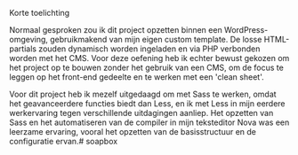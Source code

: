 Korte toelichting

Normaal gesproken zou ik dit project opzetten binnen een WordPress-omgeving, gebruikmakend van mijn eigen custom template. De losse HTML-partials zouden dynamisch worden ingeladen en via PHP verbonden worden met het CMS. Voor deze oefening heb ik echter bewust gekozen om het project op te bouwen zonder het gebruik van een CMS, om de focus te leggen op het front-end gedeelte en te werken met een 'clean sheet'.

Voor dit project heb ik mezelf uitgedaagd om met Sass te werken, omdat het geavanceerdere functies biedt dan Less, en ik met Less in mijn eerdere werkervaring tegen verschillende uitdagingen aanliep. Het opzetten van Sass en het automatiseren van de compiler in mijn teksteditor Nova was een leerzame ervaring, vooral het opzetten van de basisstructuur en de configuratie ervan.# soapbox
